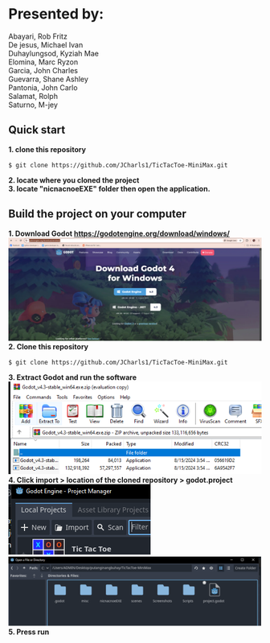# **Presented by:** 
Abayari, Rob Fritz <br/>
De jesus, Michael Ivan <br/>
Duhaylungsod, Kyziah Mae <br/>
Elomina, Marc Ryzon <br/>
Garcia, John Charles <br/>
Guevarra, Shane Ashley <br/>
Pantonia, John Carlo <br/>
Salamat, Rolph <br/>
Saturno, M-jey <br/>
## Quick start <br/>
**1. clone this repository** 
```console 
$ git clone https://github.com/JCharls1/TicTacToe-MiniMax.git
```
**2. locate where you cloned the project** <br/> 
**3. locate "nicnacnoeEXE" folder then open the application.**

## Build the project on your computer
**1. Download Godot https://godotengine.org/download/windows/** <br/>
![screenshot](./Screenshots/GodotDownload.png)<br/>
**2. Clone this repository**<br/>
```console 
$ git clone https://github.com/JCharls1/TicTacToe-MiniMax.git
```
**3. Extract Godot and run the software**<br/>
![screenshot](./Screenshots/ExtractGodot.png)<br/>
**4. Click import > location of the cloned repository > godot.project**<br/>
![screenshot](./Screenshots/ImportGodot.png)<br/>
![screenshot](./Screenshots/SelectGodotProject.png)<br/> 
**5. Press run**<br/>
